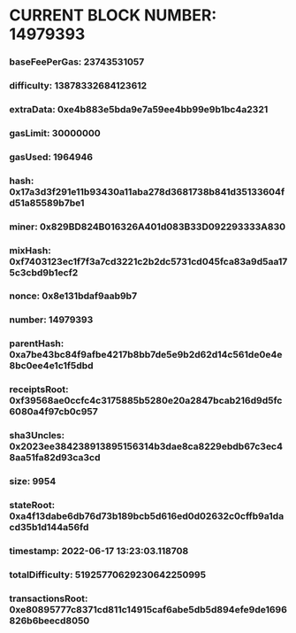 # CURRENT BLOCK NUMBER: 14979393

### baseFeePerGas: 23743531057
### difficulty: 13878332684123612
### extraData: 0xe4b883e5bda9e7a59ee4bb99e9b1bc4a2321
### gasLimit: 30000000
### gasUsed: 1964946
### hash: 0x17a3d3f291e11b93430a11aba278d3681738b841d35133604fd51a85589b7be1
### miner: 0x829BD824B016326A401d083B33D092293333A830
### mixHash: 0xf7403123ec1f7f3a7cd3221c2b2dc5731cd045fca83a9d5aa175c3cbd9b1ecf2
### nonce: 0x8e131bdaf9aab9b7
### number: 14979393
### parentHash: 0xa7be43bc84f9afbe4217b8bb7de5e9b2d62d14c561de0e4e8bc0ee4e1c1f5dbd
### receiptsRoot: 0xf39568ae0ccfc4c3175885b5280e20a2847bcab216d9d5fc6080a4f97cb0c957
### sha3Uncles: 0x2023ee384238913895156314b3dae8ca8229ebdb67c3ec48aa51fa82d93ca3cd
### size: 9954
### stateRoot: 0xa4f13dabe6db76d73b189bcb5d616ed0d02632c0cffb9a1dacd35b1d144a56fd
### timestamp: 2022-06-17 13:23:03.118708
### totalDifficulty: 51925770629230642250995
### transactionsRoot: 0xe80895777c8371cd811c14915caf6abe5db5d894efe9de1696826b6beecd8050
